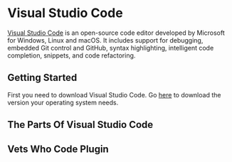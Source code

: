 # Visual Studio Code


[Visual Studio Code](https://code.visualstudio.com/) is an open-source code editor developed by Microsoft for Windows, Linux and macOS. It includes support for debugging, embedded Git control and GitHub, syntax highlighting, intelligent code completion, snippets, and code refactoring.


## Getting Started

First you need to download Visual Studio Code. Go [here](https://code.visualstudio.com/download) to download the version your operating system needs.

## The Parts Of Visual Studio Code


## Vets Who Code Plugin
